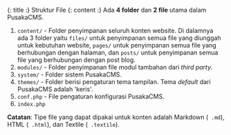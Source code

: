 {: title :} Struktur File
{: content :}
Ada **4 folder** dan **2 file** utama dalam PusakaCMS.

1. `content/` - Folder penyimpanan seluruh konten website. Di dalamnya ada 3 folder yaitu `files/` untuk penyimpanan semua file yang diunggah untuk kebutuhan website, `pages/` untuk penyimpanan semua file yang berhubungan dengan halaman, dan `posts/` untuk penyimpanan semua file yang berhubungan dengan post blog. 	
2. `modules/` - Folder penyimpanan file modul tambahan dari _third party_. 	
3. `system/` - Folder sistem PusakaCMS. 	
4. `themes/` - Folder berisi pengaturan tema tampilan. Tema _default_ dari PusakaCMS adalah 'keris'. 	
5. `conf.php` - File pengaturan konfigurasi PusakaCMS. 	
6. `index.php`

**Catatan**: Tipe file yang dapat dipakai untuk konten adalah Markdown (` .md`), HTML (` .html`), dan Textile (` .textile`).